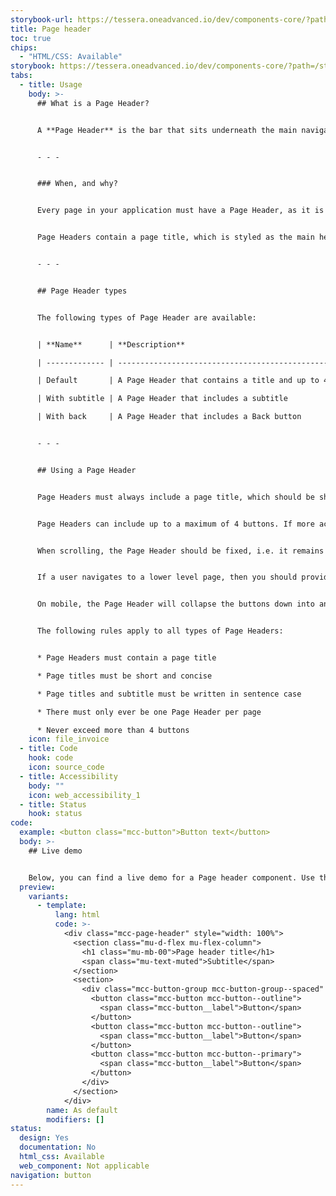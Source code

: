 ```yaml
---
storybook-url: https://tessera.oneadvanced.io/dev/components-core/?path=/docs/html-button--as-default
title: Page header
toc: true
chips:
  - "HTML/CSS: Available"
storybook: https://tessera.oneadvanced.io/dev/components-core/?path=/story/html-page-header--as-default
tabs:
  - title: Usage
    body: >-
      ## What is a Page Header?


      A **Page Header** is the bar that sits underneath the main navigation header to indicate the name of the currently viewed page. It defines the top of the page.


      - - -


      ### When, and why?


      Every page in your application must have a Page Header, as it is a vital part of the overall layout. As well as being a signpost, it also provides access to the primary and secondary actions for the page. It can also be used for inter-page navigation, where navigating back to the previous page is required.


      Page Headers contain a page title, which is styled as the main heading (H1). This assists with the visual representation of the aria-level and helps to define the hierarchy of the page. It is also used by screen readers, which is important from an accessibility perspective.


      - - -


      ## Page Header types


      The following types of Page Header are available:


      | **Name**      | **Description**                                                        | **Behaviour**                    | **Example** |

      | ------------- | ---------------------------------------------------------------------- | -------------------------------- | ----------- |

      | Default       | A Page Header that contains a title and up to 4 call to action buttons | Fixed to the top of the page     |             |

      | With subtitle | A Page Header that includes a subtitle                                 | As above, but adds a subtitle    |             |

      | With back     | A Page Header that includes a Back button                              | As above, but adds a Back button |             |


      - - -


      ## Using a Page Header


      Page Headers must always include a page title, which should be short, concise, and kept to one line. Optionally, they can also include a page subtitle. This is useful for adding extra context to the current page. For example, a subtitle could be used for a date, reference number, customer name, etc.


      Page Headers can include up to a maximum of 4 buttons. If more actions are required, then the fourth can be a More button, with a dropdown menu to display the additional items.


      When scrolling, the Page Header should be fixed, i.e. it remains visible at the top of the page. This reminds users of the page they are viewing and also allows them to perform any of the actions without having to scroll back the page.


      If a user navigates to a lower level page, then you should provide a Back button so that they can quickly and easily return to the previous page.


      On mobile, the Page Header will collapse the buttons down into an overflow menu, i.e. a single button with a dropdown menu attached. The page title itself will be truncated if it is too long to display in full and an ellipsis is present to indicate this. For more information, refer to the Mobile guidelines \[link to Mobile guidelines].


      The following rules apply to all types of Page Headers:


      * Page Headers must contain a page title

      * Page titles must be short and concise

      * Page titles and subtitle must be written in sentence case

      * There must only ever be one Page Header per page

      * Never exceed more than 4 buttons
    icon: file_invoice
  - title: Code
    hook: code
    icon: source_code
  - title: Accessibility
    body: ""
    icon: web_accessibility_1
  - title: Status
    hook: status
code:
  example: <button class="mcc-button">Button text</button>
  body: >-
    ## Live demo


    Below, you can find a live demo for a Page header component. Use the drop-down menus and radio buttons to view the different Page header Types and Variants.
  preview:
    variants:
      - template:
          lang: html
          code: >-
            <div class="mcc-page-header" style="width: 100%">
              <section class="mu-d-flex mu-flex-column">
                <h1 class="mu-mb-00">Page header title</h1>
                <span class="mu-text-muted">Subtitle</span>
              </section>
              <section>
                <div class="mcc-button-group mcc-button-group--spaced" role="group" aria-label="Page header buttons">
                  <button class="mcc-button mcc-button--outline">
                    <span class="mcc-button__label">Button</span>
                  </button>
                  <button class="mcc-button mcc-button--outline">
                    <span class="mcc-button__label">Button</span>
                  </button>
                  <button class="mcc-button mcc-button--primary">
                    <span class="mcc-button__label">Button</span>
                  </button>
                </div>
              </section>
            </div>
        name: As default
        modifiers: []
status:
  design: Yes
  documentation: No
  html_css: Available
  web_component: Not applicable
navigation: button
---
```

